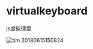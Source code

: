 # virtualkeyboard
js虚拟键盘


![tim 20180615150824](https://user-images.githubusercontent.com/14285531/41455011-1bfb1f5c-70ae-11e8-9ca9-868603d30876.png)
